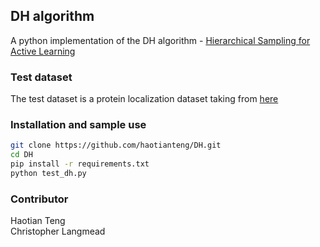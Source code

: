 ## DH algorithm
A python implementation of the DH algorithm - [Hierarchical Sampling for Active Learning](https://icml.cc/Conferences/2008/papers/324.pdf)

### Test dataset
The test dataset is a protein localization dataset taking from [here](https://archive.ics.uci.edu/ml/datasets/Yeast)

### Installation and sample use
``` bash
git clone https://github.com/haotianteng/DH.git
cd DH
pip install -r requirements.txt
python test_dh.py
```

### Contributor
Haotian Teng  
Christopher Langmead  
